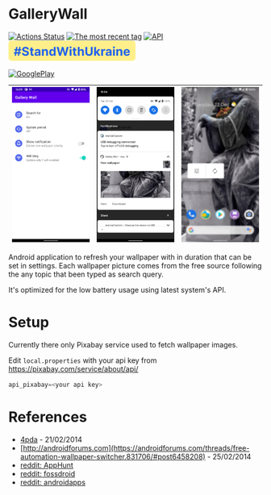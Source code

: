 # GalleryWall

[![Actions Status](https://github.com/bossly/gallerywall/workflows/Create%20Release/badge.svg)](https://github.com/bossly/gallerywall/actions)
[![The most recent tag](https://img.shields.io/github/v/release/bossly/gallerywall.svg?logo=github)](https://github.com/bossly/gallerywall/tags)
[![API](https://img.shields.io/badge/API-26%2B-orange.svg?logo=android)](https://android-arsenal.com/api?level=26)
[![StandWithUkraine](https://raw.githubusercontent.com/vshymanskyy/StandWithUkraine/main/badges/StandWithUkraine.svg)](https://github.com/vshymanskyy/StandWithUkraine/blob/main/docs/README.md)

[![GooglePlay](https://play.google.com/intl/en_us/badges/images/badge_new.png)](https://play.google.com/store/apps/details?id=com.baysoft.gallerywall)

| ![Primary screen](screens/screen1.png) | ![Secondary screen](screens/screen2.png) | ![Widget screen](screens/screen3.png) |
|-|-|-|

Android application to refresh your wallpaper with in duration that can be set in settings. Each wallpaper picture comes from the free source following the any topic that been typed as search query.

It's optimized for the low battery usage using latest system's API.

# Setup 

Currently there only Pixabay service used to fetch wallpaper images.

Edit `local.properties` with your api key from https://pixabay.com/service/about/api/


```groovy
api_pixabay=<your api key>
```

# References

* [4pda](http://4pda.ru/forum/index.php?showtopic=158065&st=2660#entry29540977) - 21/02/2014
* [http://androidforums.com](https://androidforums.com/threads/free-automation-wallpaper-switcher.831706/#post6458208) - 25/02/2014
* [reddit: AppHunt](https://www.reddit.com/r/AppHunt/comments/l66fjs/gallerywall_automated_wallpaper/)
* [reddit: fossdroid](https://www.reddit.com/r/fossdroid/comments/l66has/apache_20_gallerywall_opensourced_automated/)
* [reddit: androidapps](https://www.reddit.com/r/androidapps/comments/l628f4/gallerywall_opensourced_automated_wallpaper_app/)
